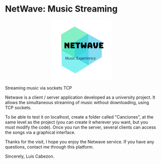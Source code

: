 # NetWave: Music Streaming
<p align="center">
  <img src="images/logo_netwave.png">
</p>

Streaming music via sockets TCP
 
Netwave is a client / server application developed as a university project.
It allows the simultaneous streaming of music without downloading, using TCP sockets.

To be able to test it on localhost, create a folder called "Canciones", at the same level as the project 
(you can create it wherever you want, but you must modify the code). Once you run the server, several clients 
can access the songs via a graphical interface.

Thanks for the visit, I hope you enjoy the Netwave service.
If you have any questions, contact me through this platform.

Sincerely, Luis Cabezon.

